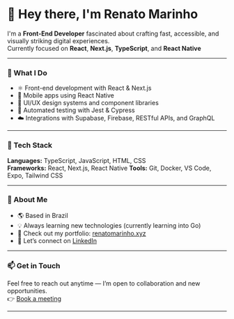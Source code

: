 # 👋 Hey there, I'm Renato Marinho

I'm a **Front-End Developer** fascinated about crafting fast, accessible, and visually striking digital experiences.  
Currently focused on **React**, **Next.js**, **TypeScript**, and **React Native**

---

### 🚀 What I Do
- ⚛️ Front-end development with React & Next.js  
- 📱 Mobile apps using React Native  
- 🎨 UI/UX design systems and component libraries  
- 🧪 Automated testing with Jest & Cypress  
- ☁️ Integrations with Supabase, Firebase, RESTful APIs, and GraphQL  

---

### 🧰 Tech Stack
**Languages:** TypeScript, JavaScript, HTML, CSS  
**Frameworks:** React, Next.js, React Native
**Tools:** Git, Docker, VS Code, Expo, Tailwind CSS  

---

### 💼 About Me
- 🌎 Based in Brazil  
- 💡 Always learning new technologies (currently learning into Go)  
- 🔗 Check out my portfolio: [renatomarinho.xyz](https://renatomarinho.xyz)  
- 💬 Let’s connect on [LinkedIn](https://linkedin.com/in/renatomarinhofr)

---

### 📫 Get in Touch
Feel free to reach out anytime — I’m open to collaboration and new opportunities.  
👉 [Book a meeting](https://cal.com/renatomarinhofr/15min?overlayCalendar=true)

---
